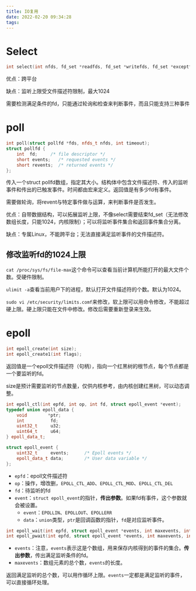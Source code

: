```yaml
---
title: IO复用
date: 2022-02-20 09:34:28
tags:
---
```

# Select

```C++
int select(int nfds, fd_set *readfds, fd_set *writefds, fd_set *exceptfds, struct timeval *timeout);
```

优点：跨平台

缺点：监听上限受文件描述符限制，最大1024

需要检测满足条件的fd，只能通过轮询和检查来判断事件，而且只能支持三种事件

# poll



```C++
int poll(struct pollfd *fds, nfds_t nfds, int timeout);
struct pollfd {
    int  fd;     /* file descriptor */
    short events;   /* requested events */
    short revents;  /* returned events */
};
```

传入一个struct pollfd数组，指定其大小。结构体中包含文件描述符、传入的监听事件和传出的已触发事件。时间都由宏来定义。返回值是有多少fd有事件。

需要做轮询，将revent与特定事件做与运算，来判断事件是否发生。

优点：自带数据结构，可以拓展监听上限，不像select需要结束fd_set（无法修改数组长度，只能1024，内核限制）；可以将监听事件集合和返回事件集合分离。

缺点：专属Linux，不能跨平台；无法直接满足监听事件的文件描述符。

 

## 修改监听fd的1024上限

 `cat /proc/sys/fs/file-max`这个命令可以查看当前计算机所能打开的最大文件个数。受硬件限制。

`ulimit -a`查看当前用户下的进程，默认打开文件描述符的个数。默认为1024。

`sudo vi /etc/security/limits.comf`来修改，软上限可以用命令修改，不能超过硬上限。硬上限只能在文件中修改。修改后需要重新登录来生效。

# epoll

```C++
int epoll_create(int size);
int epoll_create1(int flags);
```

返回值是一个epoll文件描述符（句柄），指向一个红黑树的根节点，每个节点都是一个要监听的fd。

size是预计需要监听的节点数量，仅供内核参考，由内核创建红黑树，可以动态调整。

```C++
int epoll_ctl(int epfd, int op, int fd, struct epoll_event *event);
typedef union epoll_data {
    void        *ptr;
    int          fd;
    uint32_t     u32;
    uint64_t     u64;
} epoll_data_t;

struct epoll_event {
    uint32_t     events;      /* Epoll events */
    epoll_data_t data;        /* User data variable */
};
```

- `epfd`：epoll文件描述符
- `op`：操作，增改删，`EPOLL_CTL_ADD`、`EPOLL_CTL_MOD`、`EPOLL_CTL_DEL`
- `fd`：待监听的fd
- `event`：`struct epoll_event`的指针，**传出参数**。如果fd有事件，这个参数就会被设置。
  - `event`：`EPOLLIN`、`EPOLLOUT`、`EPOLLERR`
  - `data`：`union`类型，`ptr`是回调函数的指针，`fd`是对应监听事件。

```C++
int epoll_wait(int epfd, struct epoll_event *events, int maxevents, int timeout);
int epoll_pwait(int epfd, struct epoll_event *events, int maxevents, int timeout, const sigset_t *sigmask);
```

- `events`：注意，`events`表示这是个数组，用来保存内核得到的事件的集合。**传出参数**，传出满足监听条件的fd。
- `maxevents`：数组元素的总个数，`events`的长度。

返回满足监听的总个数，可以用作循环上限。`events`一定都是满足监听的事件，可以直接循环处理。